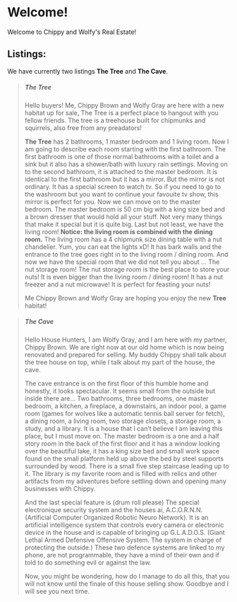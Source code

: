 Welcome!
==========

Welcome to Chippy and Wolfy's Real Estate!

## Listings:

We have currently two listings **The Tree** and **The Cave**.


>##### The Tree
>Hello buyers! Me, Chippy Brown and Wolfy Gray are here with a new habitat up for sale, The Tree is a perfect place to hangout with you fellow friends. The tree is a treehouse 
>built for chipmunks and squirrels, also free from any preadators! 
>
>**The Tree** has 2 bathrooms, 1 master bedroom and 1 living room. Now I am going to describe each room starting with the first bathroom. The first bathroom is one of those 
>normal bathrooms with a toilet and a sink but it also has a shower/bath with luxury rain settings. Moving on to the second bathroom, it is attached to the master bedroom. It is 
>identical to the first bathroom but it has a mirror. But the mirror is not ordinary. It has a special screen to watch tv. So if you need to go to the washroom but you want to 
>continue your favouite tv show, this mirror is perfect for you. Now we can move on to the master bedroom. The master bedroom is 50 cm big with a king size bed and a brown 
>dresser that would hold all your stuff. Not very many things that make it special but it is quite big. Last but not least, we have the living room! **Notice: the living room is  combined with the dining room.** 
>The living room has a 4 chipmunk size dining table with a nut chandelier. Yum, you can eat the lights xD! It has bark walls and the entrance to the tree goes right in to the 
>living room / dining room. And now we have the special room that we did not tell you about ... The nut storage room! The nut storage room is the best place to store your nuts! 
>It is even bigger than the living room / dining room! It has a nut freezer and a nut microwave! It is perfect for feasting your nuts!
>
>Me Chippy Brown and Wolfy Gray are hoping you enjoy the new **Tree** habitat!


>##### The Cave
>Hello House Hunters, I am Wolfy Gray, and I am here with my partner, Chippy Brown. We are right now at our old home which is now being renovated and prepared for selling. My 
>buddy Chippy shall talk about the tree house on top, while I talk about my part of the house, the cave.
>
>The cave entrance is on the first floor of this humble home and honestly, it looks spectacular. It seems small from the outside but inside there are… Two bathrooms, three 
>bedrooms, one master bedroom, a kitchen, a fireplace, a downstairs, an indoor pool, a game room (games for wolves like a automatic tennis ball server for fetch), a dining room, 
>a  living room, two storage closets, a storage room, a study, and a library. It is a house that I can’t believe I am leaving this place, but I must move on. The master bedroom 
>is a one and a half story room in the back of the first floor and it has a window looking over the beautiful lake, it has a king size bed and   small work space found on the 
>small platform held up above the bed  by steel supports surrounded by wood. There is a small five step staircase leading up to it.
>The library is my favorite room and is filled with relics and other artifacts from my adventures before settling down and opening many businesses with Chippy.
>
>And the last special feature is (drum roll please) The special electronique security system and the houses ai, A.C.O.R.N.N. (Artificial Computer Organized Robotic Neuro 
>Network). It is an artificial intelligence system that controls every camera or electronic device in the house and is capable of bringing up G.L.A.D.O.S. (Giant Lethal Armed 
>Defensive Offensive System. The system in charge of protecting the outside.) These two defence systems are linked to my phone, are not programmable, they have a mind of their 
>own and if told to do something evil or against the law.
>
>
>Now, you might be wondering, how do I manage to do all this, that you will not know until the finale of this house selling show. Goodbye and I will see you next time.

